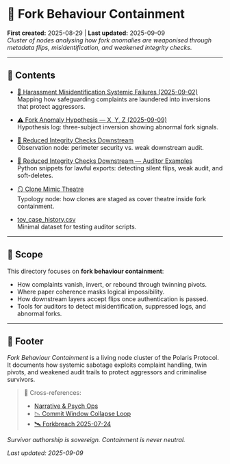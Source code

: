 # 👹 Fork Behaviour Containment  

**First created:** 2025-08-29 | **Last updated:** 2025-09-09  
*Cluster of nodes analysing how fork anomalies are weaponised through metadata flips, misidentification, and weakened integrity checks.*  

---

## 📑 Contents  

- [👾 Harassment Misidentification Systemic Failures (2025-09-02)](./👾_harassment_misidentification_systemic_failures_25-09-02.md)  
  Mapping how safeguarding complaints are laundered into inversions that protect aggressors.  

- [⚠️ Fork Anomaly Hypothesis — X, Y, Z (2025-09-09)](./⚠️_fork_anomaly_hypothesis_XYZ_2025-09-09.md)  
  Hypothesis log: three-subject inversion showing abnormal fork signals.  

- [👾 Reduced Integrity Checks Downstream](./👾_reduced_integrity_checks_downstream.md)  
  Observation node: perimeter security vs. weak downstream audit.  

- [👾 Reduced Integrity Checks Downstream — Auditor Examples](./👾_reduced_integrity_checks_downstream_auditor_examples.md)  
  Python snippets for lawful exports: detecting silent flips, weak audit, and soft-deletes.  

- [🪞 Clone Mimic Theatre](./🪞_clone_mimic_theatre.md)  
  Typology node: how clones are staged as cover theatre inside fork containment.  

- [toy_case_history.csv](./toy_case_history.csv)  
  Minimal dataset for testing auditor scripts.  

---

## 🧭 Scope  

This directory focuses on **fork behaviour containment**:  
- How complaints vanish, invert, or rebound through twinning pivots.  
- Where paper coherence masks logical impossibility.  
- How downstream layers accept flips once authentication is passed.  
- Tools for auditors to detect misidentification, suppressed logs, and abnormal forks.  

---

## 🏮 Footer  

*Fork Behaviour Containment* is a living node cluster of the Polaris Protocol.  
It documents how systemic sabotage exploits complaint handling, twin pivots, and weakened audit trails to protect aggressors and criminalise survivors.  

> 📡 Cross-references:  
> - [Narrative & Psych Ops](../)  
> - [📉 Commit Window Collapse Loop](../../Suppression_Layers/📉_Suppression_Interference_Logs/📉_commit_window_collapse_loop.md)  
> - [🛰️ Forkbreach 2025-07-24](../../../Disruption_Kit/Field_Logs/🛰️_forkbreach_2025-07-24_redacted_V6.md)  

*Survivor authorship is sovereign. Containment is never neutral.*  

_Last updated: 2025-09-09_  
